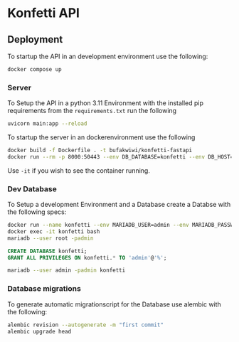 # Konfetti API

## Deployment

To startup the API in an development environment use the following:

```sh
docker compose up
```

### Server

To Setup the API in a python 3.11 Environment with the installed pip requirements from the `requirements.txt` run the following

```sh
uvicorn main:app --reload
```

To startup the server in an dockerenvironment use the following

```sh
docker build -f Dockerfile . -t bufakwiwi/konfetti-fastapi
docker run --rm -p 8000:50443 --env DB_DATABASE=konfetti --env DB_HOST=database --env DB_PORT=3306 --env DB_USER=admin --env DB_PASSWORD=admin --env APP_NAME=konfetti --env APP_VERSION=v0.9 --env PWD_SECRET=9418175b967de68122e2cce3b7a02ac54f01d0d683b901dbec9bec4b097a236d --name konfettiFastAPI bufakwiwi/konfetti-fastapi
```

Use `-it` if you wish to see the container running.

### Dev Database

To Setup a development Environment and a Database create a Databse with the following specs:

```sh
docker run --name konfetti --env MARIADB_USER=admin --env MARIADB_PASSWORD=admin --env MARIADB_ROOT_PASSWORD=admin -p 3306:3306  mariadb:latest
docker exec -it konfetti bash
mariadb --user root -padmin
```

```sql
CREATE DATABASE konfetti;
GRANT ALL PRIVILEGES ON konfetti.* TO 'admin'@'%';
```

```sh
mariadb --user admin -padmin konfetti
```

### Database migrations

To generate automatic migrationscript for the Database use alembic with the following:

```sh
alembic revision --autogenerate -m "first commit"
alembic upgrade head
```
